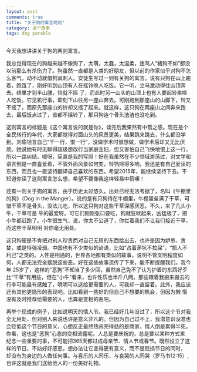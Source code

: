 ```yaml
---
layout: post
comments: true
title: "关于狗的寓言两则"
category: 讲个故事
tags: dog parable
---
```


今天我想讲讲关于狗的两则寓言。

我总觉得现在的狗越来越不像狗了，太萌，太蠢，太温柔，连骂人“猪狗不如”都没以前那么有杀伤力了。狗虽然一直都是人类的好朋友，但以前的作家似乎对狗不怎么客气，动不动就借狗讽刺人。安徒生写过一则有关狗的寓言。说有只狗在山上跑着，跑饿了，刚好听到山顶有人在摇铃唤人吃饭。它一听，立马激动得往山顶奔去。结果才到半山腰，铃就不摇 了，而此时另一山头的山顶上也有人要起铃来唤人吃饭。它见机行事，即刻下山往另一座山奔去。可刚跑到那座山的山脚下，铃又不摇了，而原先那座山的铃却又摇了起来。就这样，这只狗在两座山之间奔来跑去，最后饭点过了，谁都不摇铃了，那只狗连个骨头渣渣也没吃到。

这则寓言的标题是《这个寓言说的就是你》，读完后我果然有中箭之感。现在是个全民转行的年代，大家都觉得对面山头的风景更美，结果跳来跳去，什么都没学到。刘瑜坦言自己“干一行，恨一行”，没做学术时很想做，做学术后却又无比厌烦。她说她有时无聊得超级想改行当家庭主妇，但又害怕自己飞快地恨上这一行， 所以一路纠结。嗳呀，简直是我的写照！好在我虽然在不少领域游荡过，对文学和语言倒是一直喜爱着，不管外面风景如何变，铃铛摇得多响，我还是有自己爱读的东西，而且也一直坚持翻译自己喜欢的东西。希望2015年，能继续坚持下去。不知道你读了这则寓言怎么想，希望不要像我这样轻易中箭噢！

还有一则关于狗的寓言，由于历史太过悠久，出处已经无法考据了，名叫《牛棚里的狗》（Dog in the Manger）。说的是有只狗待在牛棚里，牛棚里垒满了干草，可惜干草不是骨头，没法儿吃，所以这只狗对这些干草深感厌恶。不久，来了几头小牛，干草可是 牛的最爱呀。可它们刚刚张口要吃，狗就狂吠起来，凶猛极了，把小牛都赶跑了。小牛很生气，说，你太不公道了，你拦着我们不让我们接近干草，而这些干草明明 对你毫无用处。

这只狗硬是不肯把对别人珍贵而对自己无用的东西给出去，也许是因为妒忌、贪婪，或是恃强凌弱。中国也有不少类似的谚语，比如“占着茅坑不拉屎”，“损人不 利己”之类的。人性是相通的，世界各地都有类似的故事，说明不管文明程度如何，人都无法完全摆脱这些恶。好在这些故事流传了下来，能不断提醒我们。我今年 25岁了，这样的“恶狗”不知当了多少回，虽然自己免不了认为护着的东西好歹比“干草”有用些，但在“小牛”看来，也许性质也半斤八两。那些跟着我搬来搬去的行李可能最有感触了，明明可以送给更需要的人，可我却一直留着。此外，我应该还有其他更隐形的表现吧。比如看到一些好的但自己不想要的机会，但因为懒 惰没有及时推荐给需要的人，也算是变相的恶吧。

再举个现成的例子，比如说明天的情人节。我已经好几年没过了，所以这个节对我全无用处，但对别人来说也许是意义非凡的。但因为自己过不上，我潜意识没准也会贬低这个节日的意义，心想反正最终热闹完得益的是商家，情人倒是累得半死。你看，这也是“恶狗”心态的变相流露呢。人总是要庆祝的，总是要以某种方式来 纪念一些重要的事，不可能把365天都过成母亲节、情人节或春节。既然设立了这样的节日，不妨好好感恩，想办法让它变得更有意义，而不是贬损节日的同时， 却没有为身边的人做任何事。与喜乐的人同乐，与哀哭的人同哭（罗马书12:15）,也许这就是我们送给他人的一份美好礼物。


